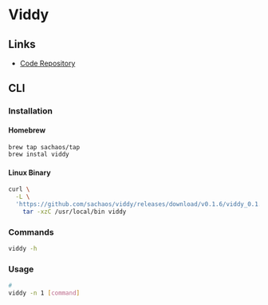 # Viddy

## Links

- [Code Repository](https://github.com/sachaos/viddy)

## CLI

### Installation

#### Homebrew

```sh
brew tap sachaos/tap
brew instal viddy
```

#### Linux Binary

```sh
curl \
  -L \
  'https://github.com/sachaos/viddy/releases/download/v0.1.6/viddy_0.1.6_Linux_x86_64.tar.gz' | \
    tar -xzC /usr/local/bin viddy
```

### Commands

```sh
viddy -h
```

### Usage

```sh
#
viddy -n 1 [command]
```
